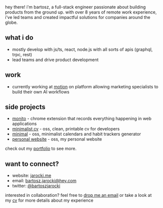 hey there! i'm bartosz, a full-stack engineer passionate about building products from the ground up. with over 8 years of remote work experience, i've led teams and created impactful solutions for companies around the globe.

## what i do

- mostly develop with js/ts, react, node.js with all sorts of apis (graphql, trpc, rest)
- lead teams and drive product development

## work

- currently working at [motion](https://motionapp.com) on platform allowing marketing specialists to build their own AI workflows

## side projects

- [monito](https://monito.dev) - chrome extension that records everything happening in web applications
- [minimalist cv](https://cv.jarocki.me) - oss, clean, printable cv for developers
- [minimal](https://github.com/BartoszJarocki/minimal) - oss, minimalist calendars and habit trackers generator
- [personal website](https://jarocki.me) - oss, my personal website

check out my [portfolio](https://jarocki.me/creating) to see more.

## want to connect?

- website: [jarocki.me](https://jarocki.me)
- email: [bartosz.jarocki@hey.com](mailto:bartosz.jarocki@hey.com)
- twitter: [@bartoszjarocki](https://twitter.com/bartoszjarocki)

interested in collaboration? feel free to [drop me an email](mailto:bartosz.jarocki@hey.com) or take a look at my [cv](https://cv.jarocki.me/) for more details about my experience
